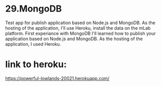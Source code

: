 # 29.MongoDB
Test app for publish application based on Node.js and MongoDB. As the hosting of the application, I'll use Heroku, install the data on the mLab platform.
First experiance with MongoDB I'll learned how to publish your application based on Node.js and MongoDB.
As the hosting of the application, I used Heroku.
# link to heroku:
 https://powerful-lowlands-20021.herokuapp.com/
